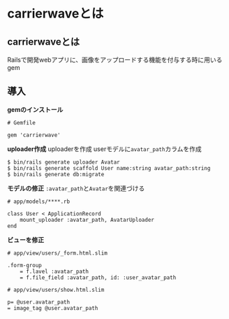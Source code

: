 # carrierwaveとは

## carrierwaveとは
Railsで開発webアプリに、画像をアップロードする機能を付与する時に用いるgem

## 導入
**gemのインストール**
```
# Gemfile

gem 'carrierwave'
```

**uploader作成**
uploaderを作成
userモデルに`avatar_path`カラムを作成
```
$ bin/rails generate uploader Avatar
$ bin/rails generate scaffold User name:string avatar_path:string
$ bin/rails generate db:migrate
```

**モデルの修正**
`:avatar_path`と`Avatar`を関連づける
```
# app/models/****.rb

class User < ApplicationRecord
    mount_uploader :avatar_path, AvatarUploader
end
```

**ビューを修正**
```
# app/view/users/_form.html.slim

.form-group
    = f.lavel :avatar_path
    = f.file_field :avatar_path, id: :user_avatar_path
```
```
# app/view/users/show.html.slim

p= @user.avatar_path
= image_tag @user.avatar_path
```